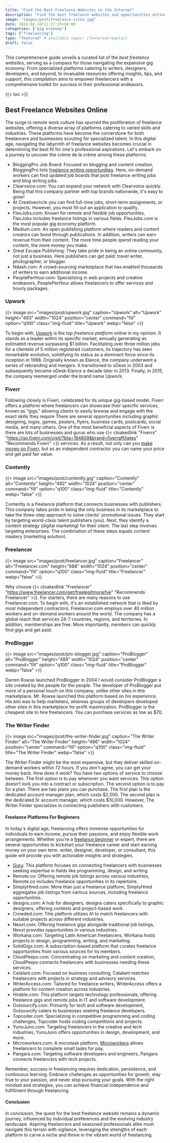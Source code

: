 ```yaml
---
title: "Find the Best Freelance Websites on the Internet"
description: "Find the best freelance websites and opportunities online. Explore platforms like Upwork, Fiverr, Freelancer and more."
image: "images/post/freelance-sites.jpg"
date: 2019-02-16T11:17:25+04:00
categories: ["gig economy"]
tags: ["freelancing"]
type: "featured" # available types: [featured/regular]
draft: false
---
```


This comprehensive guide unveils a curated list of the _best freelance websites_, serving as a compass for those navigating the expansive gig economy. From specialized platforms catering to writers, designers, developers, and beyond, to invaluable resources offering insights, tips, and support, this compilation aims to empower freelancers with a comprehensive toolkit for success in their professional endeavors.

{{< toc >}}

## Best Freelance Websites Online

The surge in remote work culture has spurred the proliferation of freelance websites, offering a diverse array of platforms catering to varied skills and industries. These platforms have become the cornerstone for both freelancers and businesses scouting for specialized talent. In this digital age, navigating the labyrinth of freelance websites becomes crucial in determining the best fit for one's professional aspirations. Let's embark on a journey to uncover the crème de la crème among these platforms:

- BloggingPro Job Board: Focused on blogging and content creation, BloggingPro lists [freelance writing opportunities](/blog/offer-freelance-writing-services). Here, on-demand workers can find updated job boards that post freelance writing jobs and blog writing jobs.
- Clearvoice.com: You can expand your network with Clearvoice quickly. Being that this company partner with top brands nationwide, it's easy to grow!
- At Creativecircle you can find full-time jobs, short-term assignments, or projects. However, you must fill out an application to qualify.
- FlexJobs.com: Known for remote and flexible job opportunities, FlexJobs includes freelance listings in various fields. FlexJobs.com is the most popular gig economy platform.
- Medium.com: An open publishing platform where readers and content creators can bond through publications. In addition, writers can earn revenue from their content. The more time people spend reading your content, the more money you make.
- Great Escape Publishing: They take pride in being an online community, not just a business. Here publishers can get paid; travel writer, photographer, or blogger.
- Ndash.com: A crowd-sourcing marketplace that has enabled thousands of writers to earn additional income.
- PeoplePerHour.com: Specializing in web projects and creative endeavors, PeoplePerHour allows freelancers to offer services and hourly packages.

### Upwork

{{< image src="images/post/upwork.jpg" caption="Upwork" alt="Upwork" height="493" width="1024" position="center" command="fill" option="q100" class="img-fluid" title="Upwork" webp="false" >}}

To begin with, [Upwork](https://www.upwork.com) is the _top freelance platform_ online in my opinion. It stands as a leader within its specific market, annually generating an estimated revenue surpassing $1 billion. Facilitating over three million jobs for a clientele of 5 million registered customers, its trajectory has seen remarkable evolution, solidifying its status as a dominant force since its inception in 1998. Originally known as Elance, the company underwent a series of rebranding and mergers. It transitioned to oDesk in 2003 and subsequently became oDesk-Elance a decade later in 2013. Finally, in 2015, the company reemerged under the brand name Upwork.
### Fiverr

Following closely is Fiverr, celebrated for its unique gig-based model. Fiverr offers a platform where freelancers can showcase their specific services, known as "gigs," allowing clients to easily browse and engage with the exact skills they require There are several opportunities including graphic designing, logos, games, posters, flyers, business cards, postcards, social media, and many others. One of the most beneficial aspects of Fiverr is there are lots of businesses and gurus who use {{< cloakedlink "Fiverrs" "https://go.fiverr.com/visit/?bta=194809&brand=fiverraffiliates" "Recommends Fiverr" >}} services. As a result, not only can you [make money on Fiverr](/blog/how-to-make-money-on-fiverr), but as an independent contractor you can name your price and get paid fair value.

### Contently

{{< image src="images/post/contently.jpg" caption="Contently" alt="Contently" height="492" width="1024" position="center" command="fill" option="q100" class="img-fluid" title="Contently" webp="false" >}}

Contently is a freelance platform that connects businesses with publishers. This company takes pride in being the only business in its marketplace to take the three-step approach to solve clients' promotional issues. They start by targeting world-class talent publishers (you). Next, they identify a content strategy (digital marketing) for their client. The last step involves targeting enterprises. The combination of these steps equals content mastery (marketing solution).

### Freelancer

{{< image src="images/post/freelancer.jpg" caption="Freelancer" alt="Freelancer.com" height="688" width="1024" position="center" command="fill" option="q100" class="img-fluid" title="Freelancer" webp="false" >}}

Why choose {{< cloakedlink "Freelancer" "https://www.freelancer.com/get/freelegitmonefve" "Recommends Freelancer" >}}. For starters, there are many reasons to use Freelancer.com. To begin with, it's an established network that is liked by most independent contractors. Freelancer.com employs over 40 million workers and on-demand workers around the world. The company has a global reach that services 24-7 countries, regions, and territories. In addition, memberships are free. More importantly, members can quickly find gigs and get paid.

### ProBlogger

{{< image src="images/post/pro-blogger.jpg" caption="ProBlogger" alt="ProBlogger" height="489" width="1024" position="center" command="fill" option="q100" class="img-fluid" title="ProBlogger" webp="false" >}}

Darren Rowse launched ProBlogger in 2004 I would consider ProBlogger a site created by the people for the people. The developer of ProBlogger put more of a personal touch on this company, unlike other sites in this marketplace. Mr. Rowse launched this platform based on his experience. His aim was to help marketers, whereas groups of developers developed other sites in this marketplace for profit maximization. ProBlogger is the cheapest site to hire freelancers. You can purchase services as low as $70.

### The Writer Finder

{{< image src="images/post/the-writer-finder.jpg" caption="The Writer Finder" alt="The Writer Finder" height="486" width="1024" position="center" command="fill" option="q100" class="img-fluid" title="The Writer Finder" webp="false" >}}

The Writer Finder might be the most expensive, but they deliver skilled on-demand workers within 72 hours. If you don't agree, you can get your money back. How does it work? You have two options of service to choose between. The first option is to pay whenever you want services. This option doesn’t lock you into a contract or subscription. The second option is to pay for a plan. There are two plans you can purchase. The first plan is the dedicated account manager plan, which costs $2,500. The second plan is the dedicated Sr account manager, which costs $10,000. However, The Writer Finder specializes in connecting publishers with customers.

#### Freelance Platforms For Beginners

 In today's digital age, freelancing offers immense opportunities for individuals to earn income, pursue their passions, and enjoy flexible work arrangements. Whether you're a [freelance beginner](/blog/freelance-beginners-guide) or expert, there are several opportunities to kickstart your freelance career and start earning money on your own term. writer, designer, developer, or consultant, this guide will provide you with actionable insights and strategies.

- [Guru](https://guru.com): This platform focuses on connecting freelancers with businesses seeking expertise in fields like programming, design, and writing.
- Remote.co: Offering remote job listings across various industries, Remote.co includes freelance opportunities in its repertoire.
- SimplyHired.com: More than just a freelance platform, SimplyHired aggregates job listings from various sources, including freelance opportunities.
- designs.com: A hub for designers, designs caters specifically to graphic designers, offering contests and project-based work.
- Crowded.com: This platform utilizes AI to match freelancers with suitable projects across different industries.
- Nexxt.com: Offering freelance gigs alongside traditional job listings, Nexxt provides opportunities in various industries.
- Workana.com: Targeting Latin American freelancers, Workana hosts projects in design, programming, writing, and marketing.
- SolidGigs.com: A subscription-based platform that curates freelance opportunities from various sources for its members.
- CloudPeeps.com: Concentrating on marketing and content creation, CloudPeeps connects freelancers with businesses needing these services.
- Catalant.com: Focused on business consulting, Catalant matches freelancers with projects in strategy and advisory services.
- WriterAccess.com: Tailored for freelance writers, WriterAccess offers a platform for content creation across industries.
- Hirable.com: This platform targets technology professionals, offering freelance gigs and remote jobs in IT and software development.
- Outsourcify.com: Primarily for tech and software development, Outsourcify caters to businesses seeking freelance developers.
- Topcoder.com: Specializing in competitive programming and coding challenges, Topcoder hosts coding competitions and projects.
- YunoJuno.com: Targeting freelancers in the creative and tech industries, YunoJuno offers opportunities in design, development, and more.
- Microworkers.com: A microtask platform, [Microworkers](https://microworkers.com) allows freelancers to complete small tasks for pay.
- Pangara.com: Targeting software developers and engineers, Pangara connects freelancers with tech projects.

Remember, success in freelancing requires dedication, persistence, and continuous learning. Embrace challenges as opportunities for growth, stay true to your passion, and never stop pursuing your goals. With the right mindset and strategies, you can achieve financial independence and fulfillment through freelancing.

#### Conclusion

In conclusion, the quest for the best freelance website remains a dynamic journey, influenced by individual preferences and the evolving industry landscape. Aspiring freelancers and seasoned professionals alike must navigate this terrain with vigilance, leveraging the strengths of each platform to carve a niche and thrive in the vibrant world of freelancing.
